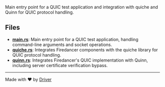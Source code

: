 <!--------------------------------------------------------------------------------->
<!-- IMPORTANT: This file is auto-generated by Driver (https://driver.ai). -------->
<!-- Manual edits may be overwritten on future commits. --------------------------->
<!--------------------------------------------------------------------------------->

Main entry point for a QUIC test application and integration with quiche and Quinn for QUIC protocol handling.


## Files
- **[main.rs](main.rs.md)**: Main entry point for a QUIC test application, handling command-line arguments and socket operations.
- **[quiche.rs](quiche.rs.md)**: Integrates Firedancer components with the quiche library for QUIC protocol handling.
- **[quinn.rs](quinn.rs.md)**: Integrates Firedancer's QUIC implementation with Quinn, including server certificate verification bypass.

---
Made with ❤️ by [Driver](https://www.driver.ai/)